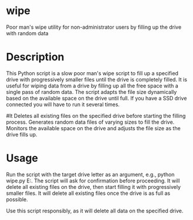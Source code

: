 # wipe
 Poor man's wipe utility for non-administrator users by filling up the drive with random data

# Description
This Python script is a slow poor man's wipe script to fill up a specified drive with progressively smaller files until the drive is completely filled. It is useful for wiping data from a drive by filling up all the free space with a single pass of random data. The script adapts the file size dynamically based on the available space on the drive until full. If you have a SSD drive connected you will have to run it several times.

#It
Deletes all existing files on the specified drive before starting the filling process.
Generates random data files of varying sizes to fill the drive.
Monitors the available space on the drive and adjusts the file size as the drive fills up.

# Usage
Run the script with the target drive letter as an argument, e.g., python wipe.py E:.
The script will ask for confirmation before proceeding.
It will delete all existing files on the drive, then start filling it with progressively smaller files.
It will delete all existing files once the drive is as full as possible.

Use this script responsibly, as it will delete all data on the specified drive.
